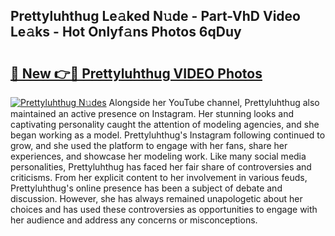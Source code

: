 ## Prettyluhthug Le𝚊ked N𝚞de - Part-VhD Video Le𝚊ks - Hot Onlyf𝚊ns Photos 6qDuy

# <h2><a href="http://ab97393.deff.icu/?id=Prettyluhthug">🔗 New 👉🔴 Prettyluhthug VIDEO Photos</a></h2>

[![Prettyluhthug N𝚞des](https://i.imgur.com/rIISA9y.gif)](http://ab97393.deff.icu/?id=Prettyluhthug)
Alongside her YouTube channel, Prettyluhthug also maintained an active presence on Instagram. Her stunning looks and captivating personality caught the attention of modeling agencies, and she began working as a model. Prettyluhthug's Instagram following continued to grow, and she used the platform to engage with her fans, share her experiences, and showcase her modeling work. Like many social media personalities, Prettyluhthug has faced her fair share of controversies and criticisms. From her explicit content to her involvement in various feuds, Prettyluhthug's online presence has been a subject of debate and discussion. However, she has always remained unapologetic about her choices and has used these controversies as opportunities to engage with her audience and address any concerns or misconceptions.
